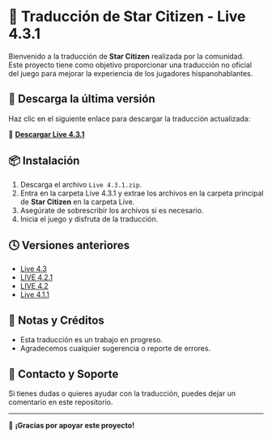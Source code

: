 # 📜 Traducción de Star Citizen - Live 4.3.1

Bienvenido a la traducción de **Star Citizen** realizada por la comunidad.  
Este proyecto tiene como objetivo proporcionar una traducción no oficial del juego para mejorar la experiencia de los jugadores hispanohablantes.

## 🔽 Descarga la última versión

Haz clic en el siguiente enlace para descargar la traducción actualizada:

🔗 **[Descargar Live 4.3.1](https://github.com/SrBrutalz/Traduccion-sc/raw/main/Live%204.3.1.zip)**

## 📦 Instalación

1. Descarga el archivo `Live 4.3.1.zip`.
2. Entra en la carpeta Live 4.3.1 y extrae los archivos en la carpeta principal de **Star Citizen** en la carpeta Live.
3. Asegúrate de sobrescribir los archivos si es necesario.
4. Inicia el juego y disfruta de la traducción.

## 🕓 Versiones anteriores

- [Live 4.3](https://github.com/SrBrutalz/Traduccion-sc/raw/main/Live%204.3.zip)  
- [LIVE 4.2.1](https://github.com/SrBrutalz/Traduccion-sc/raw/main/LIVE%204.2.1.zip)  
- [LIVE 4.2](https://github.com/SrBrutalz/Traduccion-sc/raw/main/LIVE%204.2.zip)  
- [Live 4.1.1](https://github.com/SrBrutalz/Traduccion-sc/raw/main/Live%204.1.1.zip)  

## 📢 Notas y Créditos

- Esta traducción es un trabajo en progreso.
- Agradecemos cualquier sugerencia o reporte de errores.

## 📌 Contacto y Soporte

Si tienes dudas o quieres ayudar con la traducción, puedes dejar un comentario en este repositorio.

---

🚀 **¡Gracias por apoyar este proyecto!**
